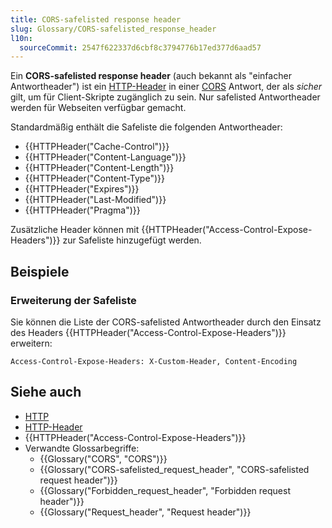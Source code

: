 ```yaml
---
title: CORS-safelisted response header
slug: Glossary/CORS-safelisted_response_header
l10n:
  sourceCommit: 2547f622337d6cbf8c3794776b17ed377d6aad57
---
```


Ein **CORS-safelisted response header** (auch bekannt als "einfacher Antwortheader") ist ein [HTTP-Header](/de/docs/Web/HTTP/Reference/Headers) in einer [CORS](/de/docs/Web/HTTP/Guides/CORS) Antwort, der als _sicher_ gilt, um für Client-Skripte zugänglich zu sein. Nur safelisted Antwortheader werden für Webseiten verfügbar gemacht.

Standardmäßig enthält die Safeliste die folgenden Antwortheader:

- {{HTTPHeader("Cache-Control")}}
- {{HTTPHeader("Content-Language")}}
- {{HTTPHeader("Content-Length")}}
- {{HTTPHeader("Content-Type")}}
- {{HTTPHeader("Expires")}}
- {{HTTPHeader("Last-Modified")}}
- {{HTTPHeader("Pragma")}}

Zusätzliche Header können mit {{HTTPHeader("Access-Control-Expose-Headers")}} zur Safeliste hinzugefügt werden.

## Beispiele

### Erweiterung der Safeliste

Sie können die Liste der CORS-safelisted Antwortheader durch den Einsatz des Headers {{HTTPHeader("Access-Control-Expose-Headers")}} erweitern:

```http
Access-Control-Expose-Headers: X-Custom-Header, Content-Encoding
```

## Siehe auch

- [HTTP](/de/docs/Web/HTTP)
- [HTTP-Header](/de/docs/Web/HTTP/Reference/Headers)
- {{HTTPHeader("Access-Control-Expose-Headers")}}
- Verwandte Glossarbegriffe:
  - {{Glossary("CORS", "CORS")}}
  - {{Glossary("CORS-safelisted_request_header", "CORS-safelisted request header")}}
  - {{Glossary("Forbidden_request_header", "Forbidden request header")}}
  - {{Glossary("Request_header", "Request header")}}
